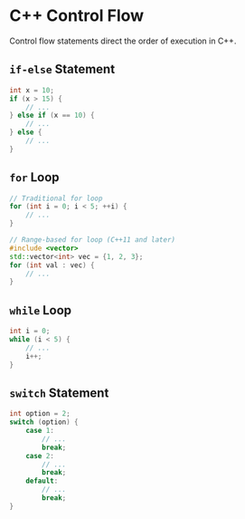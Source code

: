 # C++ Control Flow

Control flow statements direct the order of execution in C++.

## `if-else` Statement

```cpp
int x = 10;
if (x > 15) {
    // ...
} else if (x == 10) {
    // ...
} else {
    // ...
}
```

## `for` Loop

```cpp
// Traditional for loop
for (int i = 0; i < 5; ++i) {
    // ...
}

// Range-based for loop (C++11 and later)
#include <vector>
std::vector<int> vec = {1, 2, 3};
for (int val : vec) {
    // ...
}
```

## `while` Loop

```cpp
int i = 0;
while (i < 5) {
    // ...
    i++;
}
```

## `switch` Statement

```cpp
int option = 2;
switch (option) {
    case 1:
        // ...
        break;
    case 2:
        // ...
        break;
    default:
        // ...
        break;
}
```
